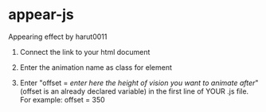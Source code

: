 # appear-js
Appearing effect by harut0011

1) Connect the link to your html document

2) Enter the animation name as class for element

3) Enter "offset = *enter here the height of vision you want to animate after*"(offset is an already declared variable) in the first line of YOUR .js file. For example: offset = 350